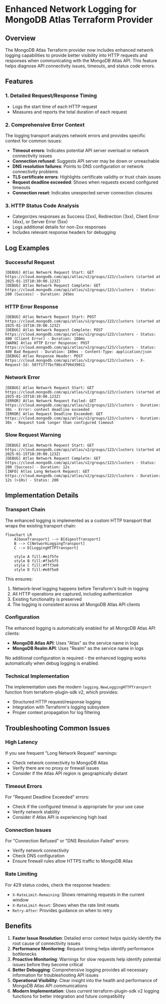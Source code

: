 # Enhanced Network Logging for MongoDB Atlas Terraform Provider

## Overview

The MongoDB Atlas Terraform provider now includes enhanced network logging capabilities to provide better visibility into HTTP requests and responses when communicating with the MongoDB Atlas API. This feature helps diagnose API connectivity issues, timeouts, and status code errors.

## Features

### 1. Detailed Request/Response Timing
- Logs the start time of each HTTP request
- Measures and reports the total duration of each request

### 2. Comprehensive Error Context
The logging transport analyzes network errors and provides specific context for common issues:

- **Timeout errors**: Indicates potential API server overload or network connectivity issues
- **Connection refused**: Suggests API server may be down or unreachable
- **DNS resolution failures**: Points to DNS configuration or network connectivity problems
- **TLS certificate errors**: Highlights certificate validity or trust chain issues
- **Request deadline exceeded**: Shows when requests exceed configured timeouts
- **Connection reset**: Indicates unexpected server connection closures

### 3. HTTP Status Code Analysis
- Categorizes responses as Success (2xx), Redirection (3xx), Client Error (4xx), or Server Error (5xx)
- Logs additional details for non-2xx responses
- Includes relevant response headers for debugging

## Log Examples

### Successful Request
```
[DEBUG] Atlas Network Request Start: GET https://cloud.mongodb.com/api/atlas/v2/groups/123/clusters (started at 2025-01-15T10:30:00.123Z)
[DEBUG] Atlas Network Request Complete: GET https://cloud.mongodb.com/api/atlas/v2/groups/123/clusters - Status: 200 (Success) - Duration: 245ms
```

### HTTP Error Response
```
[DEBUG] Atlas Network Request Start: POST https://cloud.mongodb.com/api/atlas/v2/groups/123/clusters (started at 2025-01-15T10:30:00.123Z)
[DEBUG] Atlas Network Request Complete: POST https://cloud.mongodb.com/api/atlas/v2/groups/123/clusters - Status: 400 (Client Error) - Duration: 180ms
[WARN] Atlas HTTP Error Response: POST https://cloud.mongodb.com/api/atlas/v2/groups/123/clusters - Status: 400 Bad Request - Duration: 180ms - Content-Type: application/json
[DEBUG] Atlas Response Header: POST https://cloud.mongodb.com/api/atlas/v2/groups/123/clusters - X-Request-Id: 507f1f77bcf86cd799439011
```

### Network Error
```
[DEBUG] Atlas Network Request Start: GET https://cloud.mongodb.com/api/atlas/v2/groups/123/clusters (started at 2025-01-15T10:30:00.123Z)
[ERROR] Atlas Network Request Failed: GET https://cloud.mongodb.com/api/atlas/v2/groups/123/clusters - Duration: 30s - Error: context deadline exceeded
[ERROR] Atlas Request Deadline Exceeded: GET https://cloud.mongodb.com/api/atlas/v2/groups/123/clusters - Duration: 30s - Request took longer than configured timeout
```

### Slow Request Warning
```
[DEBUG] Atlas Network Request Start: GET https://cloud.mongodb.com/api/atlas/v2/groups/123/clusters (started at 2025-01-15T10:30:00.123Z)
[DEBUG] Atlas Network Request Complete: GET https://cloud.mongodb.com/api/atlas/v2/groups/123/clusters - Status: 200 (Success) - Duration: 12s
[INFO] Atlas Long Network Request: GET https://cloud.mongodb.com/api/atlas/v2/groups/123/clusters - Duration: 12s (>10s) - Status: 200
```

## Implementation Details

### Transport Chain
The enhanced logging is implemented as a custom HTTP transport that wraps the existing transport chain:

```mermaid
flowchart LR
    A[baseTransport] --> B[digestTransport]
    B --> C[NetworkLoggingTransport]
    C --> D[LoggingHTTPTransport]
    
    style A fill:#e1f5fe
    style B fill:#f3e5f5
    style C fill:#fff3e0
    style D fill:#e8f5e8
```

This ensures:
1. Network-level logging happens before Terraform's built-in logging
2. All HTTP operations are captured, including authentication
3. Existing functionality is preserved
4. The logging is consistent across all MongoDB Atlas API clients

### Configuration
The enhanced logging is automatically enabled for all MongoDB Atlas API clients:
- **MongoDB Atlas API**: Uses "Atlas" as the service name in logs
- **MongoDB Realm API**: Uses "Realm" as the service name in logs

No additional configuration is required - the enhanced logging works automatically when debug logging is enabled.

### Technical Implementation
The implementation uses the modern `logging.NewLoggingHTTPTransport` function from terraform-plugin-sdk v2, which provides:
- Structured HTTP request/response logging
- Integration with Terraform's logging subsystem
- Proper context propagation for log filtering

## Troubleshooting Common Issues

### High Latency
If you see frequent "Long Network Request" warnings:
- Check network connectivity to MongoDB Atlas
- Verify there are no proxy or firewall issues
- Consider if the Atlas API region is geographically distant

### Timeout Errors
For "Request Deadline Exceeded" errors:
- Check if the configured timeout is appropriate for your use case
- Verify network stability
- Consider if Atlas API is experiencing high load

### Connection Issues
For "Connection Refused" or "DNS Resolution Failed" errors:
- Verify network connectivity
- Check DNS configuration
- Ensure firewall rules allow HTTPS traffic to MongoDB Atlas

### Rate Limiting
For 429 status codes, check the response headers:
- `X-RateLimit-Remaining`: Shows remaining requests in the current window
- `X-RateLimit-Reset`: Shows when the rate limit resets
- `Retry-After`: Provides guidance on when to retry

## Benefits

1. **Faster Issue Resolution**: Detailed error context helps quickly identify the root cause of connectivity issues
2. **Performance Monitoring**: Request timing helps identify performance bottlenecks
3. **Proactive Monitoring**: Warnings for slow requests help identify potential issues before they become critical
4. **Better Debugging**: Comprehensive logging provides all necessary information for troubleshooting API issues
5. **Operational Visibility**: Clear insight into the health and performance of MongoDB Atlas API communications
6. **Modern Implementation**: Uses current terraform-plugin-sdk v2 logging functions for better integration and future compatibility 
